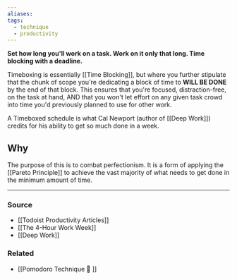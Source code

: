 ```yaml
---
aliases: 
tags:
  - technique
  - productivity
---
```

**Set how long you'll work on a task. Work on it only that long. Time blocking with a deadline.**

Timeboxing is essentially [[Time Blocking]], but where you further stipulate that the chunk of scope you're dedicating a block of time to **WILL BE DONE** by the end of that block. This ensures that you're focused, distraction-free, on the task at hand, AND that you won't let effort on any given task crowd into time you'd previously planned to use for other work.

A Timeboxed schedule is what Cal Newport (author of [[Deep Work]]) credits for his ability to get so much done in a week.

## Why

The purpose of this is to combat perfectionism. It is a form of applying the [[Pareto Principle]] to achieve the vast majority of what needs to get done in the minimum amount of time. 

---

### Source
- [[Todoist Productivity Articles]]
- [[The 4-Hour Work Week]]
- [[Deep Work]]

### Related
- [[Pomodoro Technique 🍅 ]]
